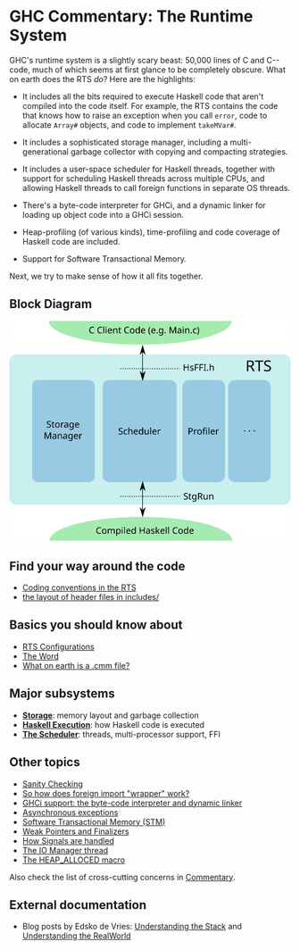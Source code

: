 # GHC Commentary: The Runtime System


GHC's runtime system is a slightly scary beast: 50,000 lines of C and C-- code, much of which seems at first glance to be completely obscure.  What on earth does the RTS *do*?  Here are the highlights:

- It includes all the bits required to execute Haskell code that aren't compiled into the code itself.
  For example, the RTS contains the code that knows how to raise an exception when you call `error`,
  code to allocate `Array#` objects, and code to implement `takeMVar#`.

- It includes a sophisticated storage manager, including a multi-generational garbage collector with copying
  and compacting strategies.

- It includes a user-space scheduler for Haskell threads, together with support for scheduling Haskell threads
  across multiple CPUs, and allowing Haskell threads to call foreign functions in separate OS threads.

- There's a byte-code interpreter for GHCi, and a dynamic linker for loading up object code into a GHCi session.

- Heap-profiling (of various kinds), time-profiling and code coverage of Haskell code are included.

- Support for Software Transactional Memory.


Next, we try to make sense of how it all fits together.

## Block Diagram

![](rts/rts-overview.svg)

## Find your way around the code

- [Coding conventions in the RTS](commentary/rts/conventions)
- [the layout of header files in includes/](commentary/source-tree/includes)

## Basics you should know about

- [RTS Configurations](commentary/rts/config)
- [The Word](commentary/rts/word)
- [What on earth is a .cmm file?](commentary/rts/cmm)

## Major subsystems

- **[Storage](commentary/rts/storage)**: memory layout and garbage collection
- **[Haskell Execution](commentary/rts/haskell-execution)**: how Haskell code is executed
- **[The Scheduler](commentary/rts/scheduler)**: threads, multi-processor support, FFI

## Other topics

- [Sanity Checking](commentary/rts/sanity)
- [So how does foreign import "wrapper" work?](commentary/rts/ffi)
- [GHCi support: the byte-code interpreter and dynamic linker](commentary/rts/interpreter)
- [Asynchronous exceptions](commentary/rts/async-exceptions)
- [Software Transactional Memory (STM)](commentary/rts/stm)
- [Weak Pointers and Finalizers](commentary/rts/weak)
- [How Signals are handled](commentary/rts/signals)
- [The IO Manager thread](commentary/rts/io-manager)
- [The HEAP_ALLOCED macro](commentary/heap-alloced)


Also check the list of cross-cutting concerns in [Commentary](commentary).


## External documentation


- Blog posts by Edsko de Vries: [Understanding the Stack](http://www.well-typed.com/blog/94/) and [ Understanding the RealWorld](http://www.well-typed.com/blog/95/)
